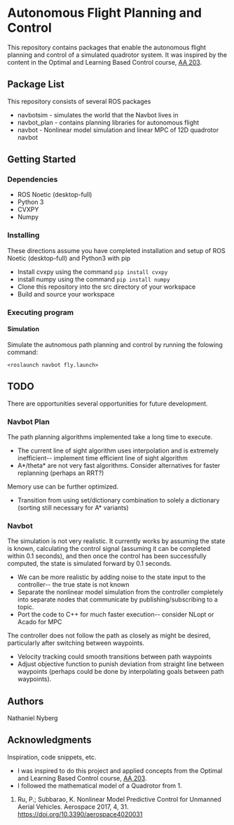# Autonomous Flight Planning and Control

This repository contains packages that enable the autonomous flight planning and control of a simulated quadrotor system. It was inspired by the content in the Optimal and Learning Based Control course, [AA 203](http://asl.stanford.edu/aa203/).

## Package List

This repository consists of several ROS packages
- navbotsim - simulates the world that the Navbot lives in
- navbot_plan - contains planning libraries for autonomous flight
- navbot - Nonlinear model simulation and linear MPC of 12D quadrotor navbot

## Getting Started

### Dependencies

* ROS Noetic (desktop-full)
* Python 3
* CVXPY
* Numpy

### Installing

These directions assume you have completed installation and setup of ROS Noetic (desktop-full) and Python3 with pip

* Install cvxpy using the command `pip install cvxpy`
* install numpy using the command `pip install numpy`
* Clone this repository into the src directory of your workspace
* Build and source your workspace

### Executing program

#### Simulation

Simulate the autnomous path planning and control by running the folowing command:

`<roslaunch navbot fly.launch>`

## TODO

There are opportunities several opportunities for future development.

### Navbot Plan

The path planning algorithms implemented take a long time to execute.
* The current line of sight algorithm uses interpolation and is extremely inefficient-- implement time efficient line of sight algorithm
* A*/theta* are not very fast algorithms. Consider alternatives for faster replanning (perhaps an RRT?)

Memory use can be further optimized.
* Transition from using set/dictionary combination to solely a dictionary (sorting still necessary for A* variants)

### Navbot
The simulation is not very realistic. It currently works by assuming the state is known, calculating the control signal (assuming it can be completed within 0.1 seconds), and then once the control has been successfully computed, the state is simulated forward by 0.1 seconds.
* We can be more realistic by adding noise to the state input to the controller-- the true state is not known
* Separate the nonlinear model simulation from the controller completely into separate nodes that communicate by publishing/subscribing to a topic.
* Port the code to C++ for much faster execution-- consider NLopt or Acado for MPC

The controller does not follow the path as closely as might be desired, particularly after switching between waypoints.
* Velocity tracking could smooth transitions between path waypoints
* Adjust objective function to punish deviation from straight line between waypoints (perhaps could be done by interpolating goals between path waypoints).

## Authors

Nathaniel Nyberg

## Acknowledgments

Inspiration, code snippets, etc.

* I was inspired to do this project and applied concepts from the Optimal and Learning Based Control course, [AA 203](http://asl.stanford.edu/aa203/).
* I followed the mathematical model of a Quadrotor from 1.

1. Ru, P.; Subbarao, K. Nonlinear Model Predictive Control for Unmanned Aerial Vehicles. Aerospace 2017, 4, 31. https://doi.org/10.3390/aerospace4020031




